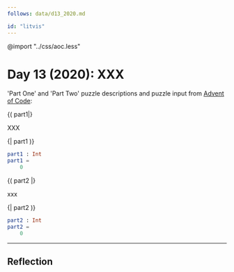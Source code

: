 ```yaml
---
follows: data/d13_2020.md

id: "litvis"
---
```


@import "../css/aoc.less"

# Day 13 (2020): XXX

'Part One' and 'Part Two' puzzle descriptions and puzzle input from [Advent of Code](https://adventofcode.com/2020/day/13):

{( part1|}

XXX

{| part1 )}

```elm {l r}
part1 : Int
part1 =
    0
```

{( part2 |}

xxx

{| part2 )}

```elm {l r}
part2 : Int
part2 =
    0
```

---

## Reflection
